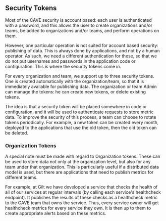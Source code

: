 ## Security Tokens

Most of the CAVE security is account based: each user is authenticated with a password, and this allows the user to create organizations and/or teams, be added to organizations and/or teams, and perform operations on them. 

However, one particular operation is not suited for account based security: publishing of data. This is always done by applications, and not by a human operator. As such, we need a different authentication for these, so that we do not put usernames and passwords in the application code or configuration. This is where the security tokens come in.

For every organization and team, we support up to three security tokens. One is created automatically with the organization/team, so that it is immediately available for publishing data. The organization or team Admin can manage the tokens: he can create new tokens, or delete existing tokens.

The idea is that a security token will be placed somewhere in code or configuration, and it will be used to authenticate requests to store metric data. To improve the security of this process, a team can choose to rotate tokens periodically. For example, a new token can be created every month, deployed to the applications that use the old token, then the old token can be deleted.

### Organization Tokens

A special note must be made with regard to Organization tokens. These can be used to store data not only at the organization level, but also for any team under that organization. This is particularly useful if a distributed data model is used, but there are applications that need to publish metrics for different teams.

For example, at Gilt we have developed a service that checks the health of all of our services at regular intervals (by calling each service's healthcheck endpoint). It publishes the results of these checks as a healthcheck metric to the CAVE team that owns the service. Thus, every service owner will get healthcheck metrics for every service they own. It is then up to them to create appropriate alerts based on these metrics.
